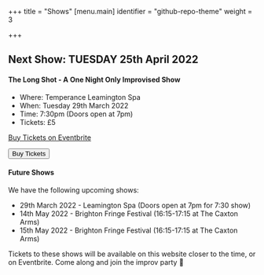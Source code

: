 +++
title = "Shows"
[menu.main]
identifier = "github-repo-theme"
weight = 3

+++
## Next Show: TUESDAY 25th April 2022

#### The Long Shot - A One Night Only Improvised Show

* Where: Temperance Leamington Spa
* When: Tuesday 29th March 2022
* Time: 7:30pm (Doors open at 7pm)
* Tickets: £5



<!-- Noscript content for added SEO -->
<noscript><a href="https://www.eventbrite.co.uk/e/flopbusters-an-improvised-movie-tickets-418178281497" rel="noopener noreferrer" target="_blank">Buy Tickets on Eventbrite</a></noscript>
<!-- You can customize this button any way you like -->
<button id="eventbrite-widget-modal-trigger-418178281497" type="button">Buy Tickets</button>

<script src="https://www.eventbrite.co.uk/static/widgets/eb_widgets.js"></script>

<script type="text/javascript">
    var exampleCallback = function() {
        console.log('Order complete!');
    };

    window.EBWidgets.createWidget({
        widgetType: 'checkout',
        eventId: '418178281497',
        modal: true,
        modalTriggerElementId: 'eventbrite-widget-modal-trigger-418178281497',
        onOrderComplete: exampleCallback
    });
</script>

#### Future Shows

We have the following upcoming shows:

* 29th March 2022 - Leamington Spa (Doors open at 7pm for 7:30 show)
* 14th May 2022 - Brighton Fringe Festival (16:15-17:15 at The Caxton Arms)
* 15th May 2022 - Brighton Fringe Festival (16:15-17:15 at The Caxton Arms)

Tickets to these shows will be available on this website closer to the time, or on Eventbrite. Come along and join the improv party 🎉
